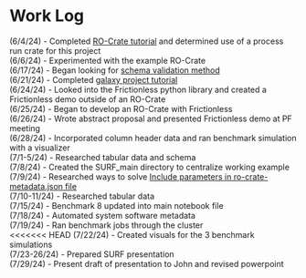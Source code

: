 # Work Log
(6/4/24) - Completed [RO-Crate tutorial](https://www.researchobject.org/packaging_data_with_ro-crate/01-introduction/index.html) and determined use of a process run crate for this project  
(6/6/24) - Experimented with the example RO-Crate  
(6/17/24) - Began looking for [schema validation method](https://github.com/usnistgov/surf-2024-austyn-nguyen/issues/5)  
(6/21/24) - Completed [galaxy project tutorial](https://github.com/usnistgov/surf-2024-austyn-nguyen/issues/4)  
(6/24/24) - Looked into the Frictionless python library and created a Frictionless demo outside of an RO-Crate  
(6/25/24) - Began to develop an RO-Crate with Frictionless  
(6/26/24) - Wrote abstract proposal and presented Frictionless demo at PF meeting  
(6/28/24) - Incorporated column header data and ran benchmark simulation with a visualizer  
(7/1-5/24) - Researched tabular data and schema  
(7/8/24) - Created the SURF_main directory to centralize working example  
(7/9/24) - Researched ways to solve [Include parameters in ro-crate-metadata.json file](https://github.com/usnistgov/surf-2024-austyn-nguyen/issues/14)  
(7/10-11/24) - Researched tabular data  
(7/15/24) - Benchmark 8 updated into main notebook file  
(7/18/24) - Automated system software metadata  
(7/19/24) - Ran benchmark jobs through the cluster  
<<<<<<< HEAD
(7/22/24) - Created visuals for the 3 benchmark simulations  
(7/23-26/24) - Prepared SURF presentation  
(7/29/24) - Present draft of presentation to John and revised powerpoint  